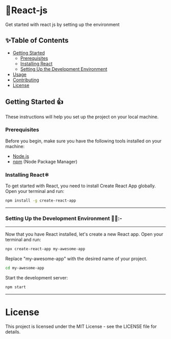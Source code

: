 # 🚀React-js 
Get started with react js by setting up the environment

## ✨Table of Contents

- [Getting Started](#getting-started)
  - [Prerequisites](#prerequisites)
  - [Installing React](#installing-react)
  - [Setting Up the Development Environment](#setting-up-the-development-environment)
- [Usage](#usage)
- [Contributing](#contributing)
- [License](#license)

## Getting Started 👍

These instructions will help you set up the project on your local machine.

### Prerequisites

Before you begin, make sure you have the following tools installed on your machine:

- [Node.js](https://nodejs.org/)
- [npm](https://www.npmjs.com/) (Node Package Manager)

### Installing React⚛️

To get started with React, you need to install Create React App globally. Open your terminal and run:

```bash
npm install -g create-react-app
```
----------------------------------------

### Setting Up the Development Environment 🧑‍💻:-
-----------------------------------------

Now that you have React installed, let's create a new React app. Open your terminal and run:

```bash
npx create-react-app my-awesome-app
```

Replace "my-awesome-app" with the desired name of your project.

```bash
cd my-awesome-app
```
Start the development server:

```bash
npm start
```
-------------------------

# License
This project is licensed under the MIT License - see the LICENSE file for details.







